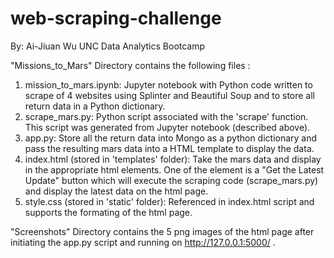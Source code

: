 # web-scraping-challenge
By: Ai-Jiuan Wu
UNC Data Analytics Bootcamp

"Missions_to_Mars" Directory contains the following files :
1. mission_to_mars.ipynb: Jupyter notebook with Python code written to scrape of 4 websites using Splinter and Beautiful Soup and to store all return data in a Python dictionary.  
2. scrape_mars.py: Python script associated with the 'scrape' function.  This script was generated from Jupyter notebook (described above).
3. app.py: Store all the return data into Mongo as a python dictionary and pass the resulting mars data into a HTML template to display the data.
4. index.html (stored in 'templates' folder): Take the mars data and display in the appropriate html elements.  One of the element is a "Get the Latest Update" button which will execute the scraping code (scrape_mars.py) and display the latest data on the html page.
5. style.css (stored in 'static' folder): Referenced in index.html script and supports the formating of the html page.

"Screenshots" Directory contains the 5 png images of the html page after initiating the app.py script and running on http://127.0.0.1:5000/ .  
